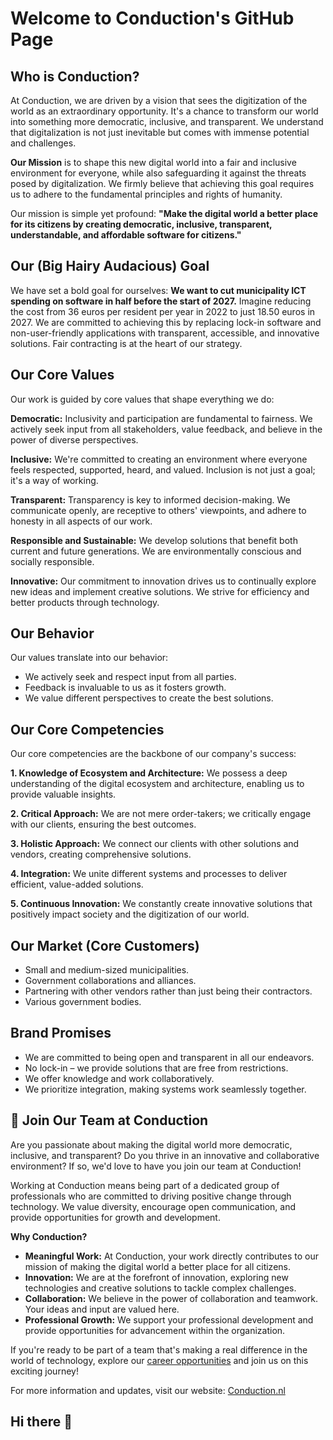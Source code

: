
# Welcome to Conduction's GitHub Page

## Who is Conduction?

At Conduction, we are driven by a vision that sees the digitization of the world as an extraordinary opportunity. It's a chance to transform our world into something more democratic, inclusive, and transparent. We understand that digitalization is not just inevitable but comes with immense potential and challenges.

**Our Mission** is to shape this new digital world into a fair and inclusive environment for everyone, while also safeguarding it against the threats posed by digitalization. We firmly believe that achieving this goal requires us to adhere to the fundamental principles and rights of humanity.

Our mission is simple yet profound: **"Make the digital world a better place for its citizens by creating democratic, inclusive, transparent, understandable, and affordable software for citizens."**

## Our (Big Hairy Audacious) Goal

We have set a bold goal for ourselves: **We want to cut municipality ICT spending on software in half before the start of 2027.** Imagine reducing the cost from 36 euros per resident per year in 2022 to just 18.50 euros in 2027. We are committed to achieving this by replacing lock-in software and non-user-friendly applications with transparent, accessible, and innovative solutions. Fair contracting is at the heart of our strategy.

## Our Core Values

Our work is guided by core values that shape everything we do:

**Democratic:** Inclusivity and participation are fundamental to fairness. We actively seek input from all stakeholders, value feedback, and believe in the power of diverse perspectives.

**Inclusive:** We're committed to creating an environment where everyone feels respected, supported, heard, and valued. Inclusion is not just a goal; it's a way of working.

**Transparent:** Transparency is key to informed decision-making. We communicate openly, are receptive to others' viewpoints, and adhere to honesty in all aspects of our work.

**Responsible and Sustainable:** We develop solutions that benefit both current and future generations. We are environmentally conscious and socially responsible.

**Innovative:** Our commitment to innovation drives us to continually explore new ideas and implement creative solutions. We strive for efficiency and better products through technology.

## Our Behavior

Our values translate into our behavior:

- We actively seek and respect input from all parties.
- Feedback is invaluable to us as it fosters growth.
- We value different perspectives to create the best solutions.

## Our Core Competencies

Our core competencies are the backbone of our company's success:

**1. Knowledge of Ecosystem and Architecture:** We possess a deep understanding of the digital ecosystem and architecture, enabling us to provide valuable insights.

**2. Critical Approach:** We are not mere order-takers; we critically engage with our clients, ensuring the best outcomes.

**3. Holistic Approach:** We connect our clients with other solutions and vendors, creating comprehensive solutions.

**4. Integration:** We unite different systems and processes to deliver efficient, value-added solutions.

**5. Continuous Innovation:** We constantly create innovative solutions that positively impact society and the digitization of our world.

## Our Market (Core Customers)

- Small and medium-sized municipalities.
- Government collaborations and alliances.
- Partnering with other vendors rather than just being their contractors.
- Various government bodies.

## Brand Promises

- We are committed to being open and transparent in all our endeavors.
- No lock-in – we provide solutions that are free from restrictions.
- We offer knowledge and work collaboratively.
- We prioritize integration, making systems work seamlessly together.

## 🌈 Join Our Team at Conduction

Are you passionate about making the digital world more democratic, inclusive, and transparent? Do you thrive in an innovative and collaborative environment? If so, we'd love to have you join our team at Conduction!

Working at Conduction means being part of a dedicated group of professionals who are committed to driving positive change through technology. We value diversity, encourage open communication, and provide opportunities for growth and development.

**Why Conduction?**

- **Meaningful Work:** At Conduction, your work directly contributes to our mission of making the digital world a better place for all citizens.
- **Innovation:** We are at the forefront of innovation, exploring new technologies and creative solutions to tackle complex challenges.
- **Collaboration:** We believe in the power of collaboration and teamwork. Your ideas and input are valued here.
- **Professional Growth:** We support your professional development and provide opportunities for advancement within the organization.

If you're ready to be part of a team that's making a real difference in the world of technology, explore our [career opportunities](https://www.conduction.nl/careers) and join us on this exciting journey!

For more information and updates, visit our website: [Conduction.nl](https://www.conduction.nl/)


## Hi there 👋

<!--

**Here are some ideas to get you started:**

🙋‍♀️ A short introduction - what is your organization all about?
🌈 Contribution guidelines - how can the community get involved?
👩‍💻 Useful resources - where can the community find your docs? Is there anything else the community should know?
🍿 Fun facts - what does your team eat for breakfast?
🧙 Remember, you can do mighty things with the power of [Markdown](https://docs.github.com/github/writing-on-github/getting-started-with-writing-and-formatting-on-github/basic-writing-and-formatting-syntax)
-->
